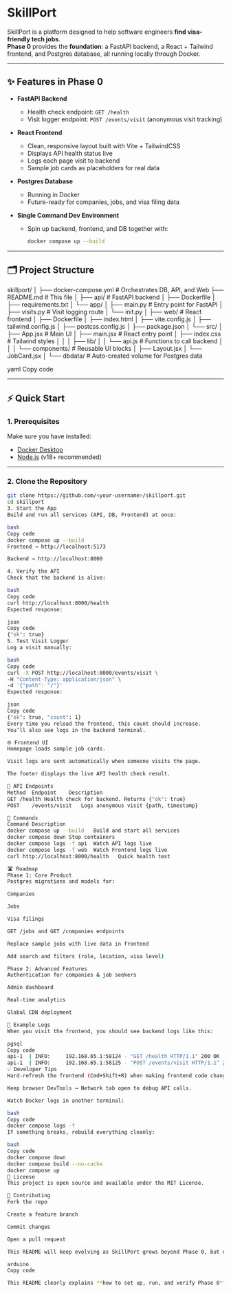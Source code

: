 # SkillPort

SkillPort is a platform designed to help software engineers **find visa-friendly tech jobs**.  
**Phase 0** provides the **foundation**: a FastAPI backend, a React + Tailwind frontend, and Postgres database, all running locally through Docker.

---

## ✨ Features in Phase 0
- **FastAPI Backend**
  - Health check endpoint: `GET /health`
  - Visit logger endpoint: `POST /events/visit` (anonymous visit tracking)

- **React Frontend**
  - Clean, responsive layout built with Vite + TailwindCSS
  - Displays API health status live
  - Logs each page visit to backend
  - Sample job cards as placeholders for real data

- **Postgres Database**
  - Running in Docker
  - Future-ready for companies, jobs, and visa filing data

- **Single Command Dev Environment**
  - Spin up backend, frontend, and DB together with:
    ```bash
    docker compose up --build
    ```

---

## 🗂 Project Structure
skillport/
│
├── docker-compose.yml # Orchestrates DB, API, and Web
├── README.md # This file
│
├── api/ # FastAPI backend
│ ├── Dockerfile
│ ├── requirements.txt
│ └── app/
│ ├── main.py # Entry point for FastAPI
│ ├── visits.py # Visit logging route
│ └── init.py
│
├── web/ # React frontend
│ ├── Dockerfile
│ ├── index.html
│ ├── vite.config.js
│ ├── tailwind.config.js
│ ├── postcss.config.js
│ ├── package.json
│ └── src/
│ ├── App.jsx # Main UI
│ ├── main.jsx # React entry point
│ ├── index.css # Tailwind styles
│ │
│ ├── lib/
│ │ └── api.js # Functions to call backend
│ │
│ └── components/ # Reusable UI blocks
│ ├── Layout.jsx
│ └── JobCard.jsx
│
└── dbdata/ # Auto-created volume for Postgres data

yaml
Copy code

---

## ⚡ Quick Start

### 1. Prerequisites
Make sure you have installed:
- [Docker Desktop](https://www.docker.com/products/docker-desktop/)
- [Node.js](https://nodejs.org/) (v18+ recommended)

---

### 2. Clone the Repository
```bash
git clone https://github.com/<your-username>/skillport.git
cd skillport
3. Start the App
Build and run all services (API, DB, Frontend) at once:

bash
Copy code
docker compose up --build
Frontend → http://localhost:5173

Backend → http://localhost:8000

4. Verify the API
Check that the backend is alive:

bash
Copy code
curl http://localhost:8000/health
Expected response:

json
Copy code
{"ok": true}
5. Test Visit Logger
Log a visit manually:

bash
Copy code
curl -X POST http://localhost:8000/events/visit \
-H "Content-Type: application/json" \
-d '{"path": "/"}'
Expected response:

json
Copy code
{"ok": true, "count": 1}
Every time you reload the frontend, this count should increase.
You’ll also see logs in the backend terminal.

🌐 Frontend UI
Homepage loads sample job cards.

Visit logs are sent automatically when someone visits the page.

The footer displays the live API health check result.

🔗 API Endpoints
Method	Endpoint	Description
GET	/health	Health check for backend. Returns {"ok": true}
POST	/events/visit	Logs anonymous visit {path, timestamp}

🧰 Commands
Command	Description
docker compose up --build	Build and start all services
docker compose down	Stop containers
docker compose logs -f api	Watch API logs live
docker compose logs -f web	Watch Frontend logs live
curl http://localhost:8000/health	Quick health test

🛣 Roadmap
Phase 1: Core Product
Postgres migrations and models for:

Companies

Jobs

Visa filings

GET /jobs and GET /companies endpoints

Replace sample jobs with live data in frontend

Add search and filters (role, location, visa level)

Phase 2: Advanced Features
Authentication for companies & job seekers

Admin dashboard

Real-time analytics

Global CDN deployment

📝 Example Logs
When you visit the frontend, you should see backend logs like this:

pgsql
Copy code
api-1  | INFO:     192.168.65.1:58124 - "GET /health HTTP/1.1" 200 OK
api-1  | INFO:     192.168.65.1:58125 - "POST /events/visit HTTP/1.1" 200 OK
💡 Developer Tips
Hard-refresh the frontend (Cmd+Shift+R) when making frontend code changes.

Keep browser DevTools → Network tab open to debug API calls.

Watch Docker logs in another terminal:

bash
Copy code
docker compose logs -f
If something breaks, rebuild everything cleanly:

bash
Copy code
docker compose down
docker compose build --no-cache
docker compose up
📜 License
This project is open source and available under the MIT License.

🤝 Contributing
Fork the repo

Create a feature branch

Commit changes

Open a pull request

This README will keep evolving as SkillPort grows beyond Phase 0, but now it documents the foundation for your visa-friendly job platform.

arduino
Copy code

This README clearly explains **how to set up, run, and verify Phase 0**, while also outlining the roadmap for future phases.

